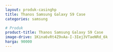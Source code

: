 ```yaml
---
layout: produk-casinghp
title: Thanos Samsung Galaxy S9 Case
categories: samsung

# Produk
product-title: Thanos Samsung Galaxy S9 Case
image-drive: 1Kina6vRt4Z9vAa-I-3Iej3VTaeNRd_6k
harga: 90000
---
```

